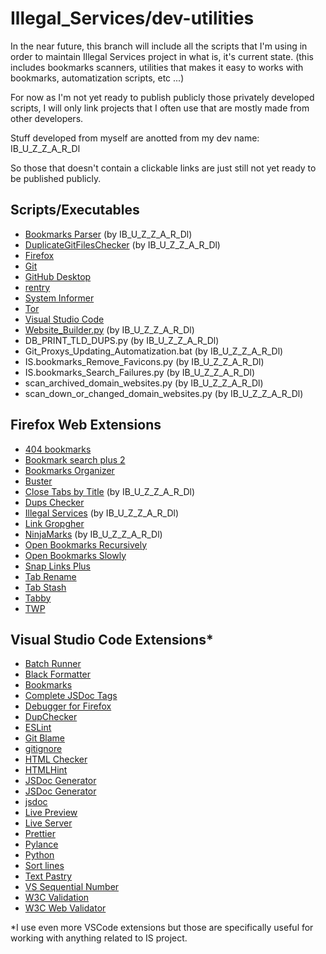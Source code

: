 # Illegal_Services/dev-utilities

In the near future, this branch will include all the scripts that I'm using in order to maintain Illegal Services project in what is, it's current state. (this includes bookmarks scanners, utilities that makes it easy to works with bookmarks, automatization scripts, etc ...)

For now as I'm not yet ready to publish publicly those privately developed scripts, I will only link projects that I often use that are mostly made from other developers.

Stuff developed from myself are anotted from my dev name: IB_U_Z_Z_A_R_Dl

So those that doesn't contain a clickable links are just still not yet ready to be published publicly.

## Scripts/Executables

- [Bookmarks Parser](https://github.com/Illegal-Services/bookmarks_parser) (by IB_U_Z_Z_A_R_Dl)
- [DuplicateGitFilesChecker](https://github.com/Illegal-Services/DuplicateGitFilesChecker) (by IB_U_Z_Z_A_R_Dl)
- [Firefox](https://www.mozilla.org/firefox/)
- [Git](https://git-scm.com/)
- [GitHub Desktop](https://desktop.github.com/)
- [rentry](https://github.com/radude/rentry)
- [System Informer](https://www.systeminformer.com/)
- [Tor](https://www.torproject.org/)
- [Visual Studio Code](https://code.visualstudio.com/)
- [Website_Builder.py](https://github.com/Illegal-Services/Illegal_Services/blob/website/Website_Builder.py) (by IB_U_Z_Z_A_R_Dl)
- DB_PRINT_TLD_DUPS.py (by IB_U_Z_Z_A_R_Dl)
- Git_Proxys_Updating_Automatization.bat (by IB_U_Z_Z_A_R_Dl)
- IS.bookmarks_Remove_Favicons.py (by IB_U_Z_Z_A_R_Dl)
- IS.bookmarks_Search_Failures.py (by IB_U_Z_Z_A_R_Dl)
- scan_archived_domain_websites.py (by IB_U_Z_Z_A_R_Dl)
- scan_down_or_changed_domain_websites.py (by IB_U_Z_Z_A_R_Dl)

## Firefox Web Extensions

- [404 bookmarks](https://addons.mozilla.org/firefox/addon/404-bookmarks/)
- [Bookmark search plus 2](https://addons.mozilla.org/firefox/addon/bookmark-search-plus-2/)
- [Bookmarks Organizer](https://addons.mozilla.org/firefox/addon/bookmarks-organizer/)
- [Buster](https://addons.mozilla.org/firefox/addon/buster-captcha-solver/)
- [Close Tabs by Title](https://addons.mozilla.org/firefox/addon/close-tabs-by-title/) (by IB_U_Z_Z_A_R_Dl)
- [Dups Checker](https://addons.mozilla.org/firefox/addon/bookmark-dupes/)
- [Illegal Services](https://addons.mozilla.org/firefox/addon/illegal-services/) (by IB_U_Z_Z_A_R_Dl)
- [Link Gropgher](https://addons.mozilla.org/firefox/addon/link-gopher/)
- [NinjaMarks](https://github.com/Illegal-Services/Ninjamarks) (by IB_U_Z_Z_A_R_Dl)
- [Open Bookmarks Recursively](https://addons.mozilla.org/firefox/addon/open-bookmarks-recursively/)
- [Open Bookmarks Slowly](https://addons.mozilla.org/firefox/addon/open-bookmarks-slowly/)
- [Snap Links Plus](https://addons.mozilla.org/firefox/addon/snaplinksplus/)
- [Tab Rename](https://addons.mozilla.org/firefox/addon/tab-rename/)
- [Tab Stash](https://addons.mozilla.org/firefox/addon/tab-stash/)
- [Tabby](https://addons.mozilla.org/firefox/addon/tabby-window-tab-manager/)
- [TWP](https://addons.mozilla.org/firefox/addon/traduzir-paginas-web/)

## Visual Studio Code Extensions\*

- [Batch Runner](https://marketplace.visualstudio.com/items?itemName=NilsSoderman.batch-runner)
- [Black Formatter](https://marketplace.visualstudio.com/items?itemName=ms-python.black-formatter)
- [Bookmarks](https://marketplace.visualstudio.com/items?itemName=alefragnani.Bookmarks)
- [Complete JSDoc Tags](https://marketplace.visualstudio.com/items?itemName=HookyQR.JSDocTagComplete)
- [Debugger for Firefox](https://marketplace.visualstudio.com/items?itemName=firefox-devtools.vscode-firefox-debug)
- [DupChecker](https://marketplace.visualstudio.com/items?itemName=jianbingfang.dupchecker)
- [ESLint](https://marketplace.visualstudio.com/items?itemName=dbaeumer.vscode-eslint)
- [Git Blame](https://marketplace.visualstudio.com/items?itemName=waderyan.gitblame)
- [gitignore](https://marketplace.visualstudio.com/items?itemName=codezombiech.gitignore)
- [HTML Checker](https://marketplace.visualstudio.com/items?itemName=Narlotl.html-validator)
- [HTMLHint](https://marketplace.visualstudio.com/items?itemName=HTMLHint.vscode-htmlhint)
- [JSDoc Generator](https://marketplace.visualstudio.com/items?itemName=crystal-spider.jsdoc-generator)
- [JSDoc Generator](https://marketplace.visualstudio.com/items?itemName=kimlimjustin.jsdoc-generator)
- [jsdoc](https://marketplace.visualstudio.com/items?itemName=lllllllqw.jsdoc)
- [Live Preview](https://marketplace.visualstudio.com/items?itemName=ms-vscode.live-server)
- [Live Server](https://marketplace.visualstudio.com/items?itemName=ritwickdey.LiveServer)
- [Prettier](https://marketplace.visualstudio.com/items?itemName=esbenp.prettier-vscode)
- [Pylance](https://marketplace.visualstudio.com/items?itemName=ms-python.vscode-pylance)
- [Python](https://marketplace.visualstudio.com/items?itemName=ms-python.python)
- [Sort lines](https://marketplace.visualstudio.com/items?itemName=Tyriar.sort-lines)
- [Text Pastry](https://marketplace.visualstudio.com/items?itemName=jkjustjoshing.vscode-text-pastry)
- [VS Sequential Number](https://marketplace.visualstudio.com/items?itemName=neptunedesign.vs-sequential-number)
- [W3C Validation](https://marketplace.visualstudio.com/items?itemName=Umoxfo.vscode-w3cvalidation)
- [W3C Web Validator](https://marketplace.visualstudio.com/items?itemName=CelianRiboulet.webvalidator)

\*I use even more VSCode extensions but those are specifically useful for working with anything related to IS project.
